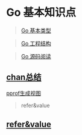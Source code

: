 # Go 基本知识点

>[Go 基本类型](types.html)

>[Go 工程结构](arch.html)

>[Go 源码阅读](src.html)

## [chan总结](chan.html)

[pprof生成视图](torch.html)

>refer&value

## [refer&value](http://my.oschina.net/chai2010/blog/161384)